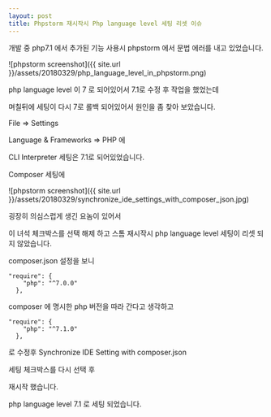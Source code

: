 ```yaml
---
layout: post
title: Phpstorm 재시작시 Php language level 세팅 리셋 이슈
---
```


개발 중 php7.1 에서 추가된 기능 사용시 phpstorm 에서 문법 에러를 내고 있었습니다.

![phpstorm screenshot]({{ site.url }}/assets/20180329/php_language_level_in_phpstorm.png)

php language level 이 7 로 되어있어서 7.1로 수정 후 작업을 했었는데

며칠뒤에 세팅이 다시 7로 롤백 되어있어서 원인을 좀 찾아 보았습니다.

File => Settings

Language & Frameworks => PHP 에

CLI Interpreter 세팅은 7.1로 되어있었습니다.

Composer 세팅에

![phpstorm screenshot]({{ site.url }}/assets/20180329/synchronize_ide_settings_with_composer_json.jpg)

굉장히 의심스럽게 생긴 요놈이 있어서

이 녀석 체크박스를 선택 해제 하고 스톰 재시작시 php language level 세팅이 리셋 되지 않았습니다.

composer.json 설정을 보니

```
"require": {
    "php": "^7.0.0"
  },

```


composer 에 명시한 php 버전을 따라 간다고 생각하고


```
"require": {
    "php": "^7.1.0"
  },

```

로 수정후 Synchronize IDE Setting with composer.json

세팅 체크박스를 다시 선택 후

재시작 했습니다.

php language level 7.1 로 세팅 되었습니다.

